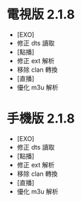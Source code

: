 # 電視版 2.1.8

* [EXO]
* 修正 dts 讀取
* [點播]
* 修正 ext 解析
* 移除 clan 轉換
* [直播]
* 優化 m3u 解析

# 手機版 2.1.8

* [EXO]
* 修正 dts 讀取
* [點播]
* 修正 ext 解析
* 移除 clan 轉換
* [直播]
* 優化 m3u 解析